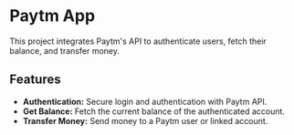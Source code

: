 # Paytm App

This project integrates Paytm's API to authenticate users, fetch their balance, and transfer money.

## Features

- **Authentication:** Secure login and authentication with Paytm API.
- **Get Balance:** Fetch the current balance of the authenticated account.
- **Transfer Money:** Send money to a Paytm user or linked account.
